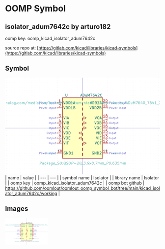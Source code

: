 # OOMP Symbol  
## isolator_adum7642c  by arturo182  
  
oomp key: oomp_kicad_isolator_adum7642c  
  
source repo at: [https://gitlab.com/kicad/libraries/kicad-symbols](https://gitlab.com/kicad/libraries/kicad-symbols)  
## Symbol  
  
[![working.png](working_600.png)](working.png)  
| name | value | 
| --- | --- | 
| symbol name | Isolator | 
| library name | Isolator | 
| oomp key | oomp_kicad_isolator_adum7642c | 
| oomp bot github | https://github.com/oomlout/oomlout_oomp_symbol_bot/tree/main/kicad_isolator_adum7642c/working | 
## Images  
  
[![working.png](working_140.png)](working.png)  
